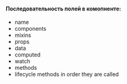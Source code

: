 #### Последовательность полей в комопненте:
* name
* components
* mixins
* props
* data
* computed
* watch
* methods
* lifecycle methods in order they are called


